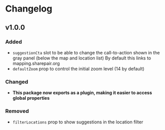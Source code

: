 # Changelog

## v1.0.0

### Added

- `suggestionCta` slot to be able to change the call-to-action shown in the gray panel (below the map and location list) By default this links to mapping.sharepair.org
- `defaultZoom` prop to control the initial zoom level (14 by default)

### Changed

- **This package now exports as a plugin, making it easier to access global properties**

### Removed

- `filterLocations` prop to show suggestions in the location filter
